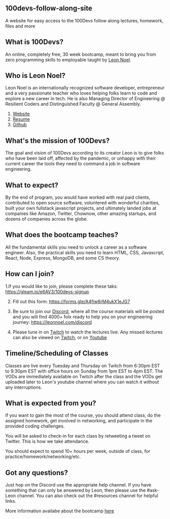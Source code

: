 ## 100devs-follow-along-site
A website for easy access to the 100Devs follow along lectures, homework, files and more

## What is 100Devs?
An online, completely free, 30 week bootcamp, meant to bring you from zero programming skills to employable taught by [Leon Noel](https://leonnoel.com/100devs/).  

## Who is Leon Noel?
Leon Noel is an internationally recognized software developer, entrepreneur and a very passionate teacher who loves helping folks learn to code and explore a new career in tech. He is also Managing Director of Engineering @ Resilient Coders and Distinguished Faculty @ General Assembly.

1. [Website](https://leonnoel.com/)
2. [Resume](https://leonnoel.com/media/leonnoel-resume.pdf)
3. [Github](https://github.com/leonnoel)

## What's the mission of 100Devs?
The goal and vision of 100Devs according to its creator Leon is to give folks who have been laid off, affected by the pandemic, or unhappy with their current career the tools they need to command a job in software engineering.

## What to expect?
By the end of program, you would have worked with real paid clients, contributed to open source software, voluntered with wonderful charities, built your own fullstack javascript projects, and ultimately landed jobs at companies like Amazon, Twitter, Chownow, other amazing startups, and dozens of companies across the globe.

## What does the bootcamp teaches?
All the fundamental skills you need to unlock a career as a software engineer. Also, the practical skills you need to learn HTML, CSS, Javascript, React, Node, Express, MongoDB, and some CS theory.

## How can I join?
1.If you would like to join, please complete these taks: https://gleam.io/e6AV3/100devs-signup

2. Fill out this form: https://forms.gle/A4fiw6rM4ukX1eJG7

3. Be sure to join our [Discord](https://leonnoel.com/discord), where all the course materials will be posted and you will find 4000+ folx ready to help you on your engineering journey: https://leonnoel.com/discord

4. Please tune in on [Twitch](https://www.twitch.tv/learnwithleon) to watch the lectures live. Any missed lectures can also be viewed on [Twitch](https://www.twitch.tv/learnwithleon), or on [Youtube](https://www.youtube.com/channel/UCGiRSHBdWuCgjgmPPz_13xw)

## Timeline/Scheduling of Classes
Classes are live every Tuesday and Thursday on Twitch from 6:30pm EST to 9:30pm EST with office hours on Sunday from 1pm EST to 4pm EST. The VODs are immediately available on Twitch after the class and the VODs get uploaded later to Leon's youtube channel where you can watch it without any interruptions.

## What is expected from you?
If you want to gain the most of the course, you should attend class, do the assigned homework, get involved in networking, and participate in the provided coding challenges.

You will be asked to check-in for each class by retweeting a tweet on Twitter. This is how we take attendance.

You should expect to spend 10+ hours per week, outside of class, for practice/homework/networking/etc.

## Got any questions?
Just hop on the Discord use the appropriate help channel. If you have something that can only be answered by Leon, then please use the #ask-Leon channel. You can also check out the #resources channel for helpful links.

More information availabe about the bootcamp [here](https://leonnoel.com/)


